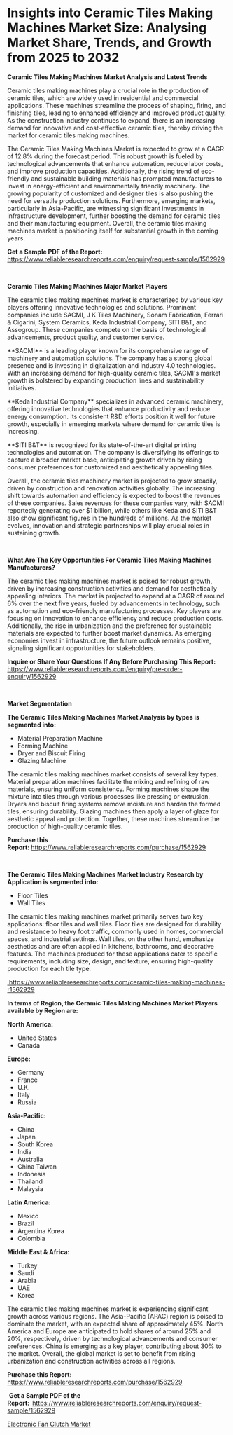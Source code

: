 <p><h1>Insights into Ceramic Tiles Making Machines Market Size: Analysing Market Share, Trends, and Growth from 2025 to 2032</h1></p><p><strong>Ceramic Tiles Making Machines Market Analysis and Latest Trends</strong></p>
<p><p>Ceramic tiles making machines play a crucial role in the production of ceramic tiles, which are widely used in residential and commercial applications. These machines streamline the process of shaping, firing, and finishing tiles, leading to enhanced efficiency and improved product quality. As the construction industry continues to expand, there is an increasing demand for innovative and cost-effective ceramic tiles, thereby driving the market for ceramic tiles making machines.</p><p>The Ceramic Tiles Making Machines Market is expected to grow at a CAGR of 12.8% during the forecast period. This robust growth is fueled by technological advancements that enhance automation, reduce labor costs, and improve production capacities. Additionally, the rising trend of eco-friendly and sustainable building materials has prompted manufacturers to invest in energy-efficient and environmentally friendly machinery. The growing popularity of customized and designer tiles is also pushing the need for versatile production solutions. Furthermore, emerging markets, particularly in Asia-Pacific, are witnessing significant investments in infrastructure development, further boosting the demand for ceramic tiles and their manufacturing equipment. Overall, the ceramic tiles making machines market is positioning itself for substantial growth in the coming years.</p></p>
<p><strong>Get a Sample PDF of the Report:&nbsp;</strong> <a href="https://www.reliableresearchreports.com/enquiry/request-sample/1562929?utm_campaign=2665&utm_medium=2&utm_source=Github&utm_content=ia&utm_term=11042025&utm_id=ceramic-tiles-making-machines">https://www.reliableresearchreports.com/enquiry/request-sample/1562929</a></p>
<p>&nbsp;</p>
<p><strong>Ceramic Tiles Making Machines Major Market Players</strong></p>
<p><p>The ceramic tiles making machines market is characterized by various key players offering innovative technologies and solutions. Prominent companies include SACMI, J K Tiles Machinery, Sonam Fabrication, Ferrari & Cigarini, System Ceramics, Keda Industrial Company, SITI B&T, and Assogroup. These companies compete on the basis of technological advancements, product quality, and customer service.</p><p>**SACMI** is a leading player known for its comprehensive range of machinery and automation solutions. The company has a strong global presence and is investing in digitalization and Industry 4.0 technologies. With an increasing demand for high-quality ceramic tiles, SACMI's market growth is bolstered by expanding production lines and sustainability initiatives. </p><p>**Keda Industrial Company** specializes in advanced ceramic machinery, offering innovative technologies that enhance productivity and reduce energy consumption. Its consistent R&D efforts position it well for future growth, especially in emerging markets where demand for ceramic tiles is increasing. </p><p>**SITI B&T** is recognized for its state-of-the-art digital printing technologies and automation. The company is diversifying its offerings to capture a broader market base, anticipating growth driven by rising consumer preferences for customized and aesthetically appealing tiles. </p><p>Overall, the ceramic tiles machinery market is projected to grow steadily, driven by construction and renovation activities globally. The increasing shift towards automation and efficiency is expected to boost the revenues of these companies. Sales revenues for these companies vary, with SACMI reportedly generating over $1 billion, while others like Keda and SITI B&T also show significant figures in the hundreds of millions. As the market evolves, innovation and strategic partnerships will play crucial roles in sustaining growth.</p></p>
<p>&nbsp;</p>
<p><strong>What Are The Key Opportunities For Ceramic Tiles Making Machines Manufacturers?</strong></p>
<p><p>The ceramic tiles making machines market is poised for robust growth, driven by increasing construction activities and demand for aesthetically appealing interiors. The market is projected to expand at a CAGR of around 6% over the next five years, fueled by advancements in technology, such as automation and eco-friendly manufacturing processes. Key players are focusing on innovation to enhance efficiency and reduce production costs. Additionally, the rise in urbanization and the preference for sustainable materials are expected to further boost market dynamics. As emerging economies invest in infrastructure, the future outlook remains positive, signaling significant opportunities for stakeholders.</p></p>
<p><strong>Inquire or Share Your Questions If Any Before Purchasing This Report:</strong> <a href="https://www.reliableresearchreports.com/enquiry/pre-order-enquiry/1562929?utm_campaign=2665&utm_medium=2&utm_source=Github&utm_content=ia&utm_term=11042025&utm_id=ceramic-tiles-making-machines">https://www.reliableresearchreports.com/enquiry/pre-order-enquiry/1562929</a></p>
<p>&nbsp;</p>
<p><strong>Market Segmentation</strong></p>
<p><strong>The Ceramic Tiles Making Machines Market Analysis by types is segmented into:</strong></p>
<p><ul><li>Material Preparation Machine</li><li>Forming Machine</li><li>Dryer and Biscuit Firing</li><li>Glazing Machine</li></ul></p>
<p><p>The ceramic tiles making machines market consists of several key types. Material preparation machines facilitate the mixing and refining of raw materials, ensuring uniform consistency. Forming machines shape the mixture into tiles through various processes like pressing or extrusion. Dryers and biscuit firing systems remove moisture and harden the formed tiles, ensuring durability. Glazing machines then apply a layer of glaze for aesthetic appeal and protection. Together, these machines streamline the production of high-quality ceramic tiles.</p></p>
<p><strong>Purchase this Report:&nbsp;</strong><a href="https://www.reliableresearchreports.com/purchase/1562929?utm_campaign=2665&utm_medium=2&utm_source=Github&utm_content=ia&utm_term=11042025&utm_id=ceramic-tiles-making-machines">https://www.reliableresearchreports.com/purchase/1562929</a></p>
<p>&nbsp;</p>
<p><strong>The Ceramic Tiles Making Machines Market Industry Research by Application is segmented into:</strong></p>
<p><ul><li>Floor Tiles</li><li>Wall Tiles</li></ul></p>
<p><p>The ceramic tiles making machines market primarily serves two key applications: floor tiles and wall tiles. Floor tiles are designed for durability and resistance to heavy foot traffic, commonly used in homes, commercial spaces, and industrial settings. Wall tiles, on the other hand, emphasize aesthetics and are often applied in kitchens, bathrooms, and decorative features. The machines produced for these applications cater to specific requirements, including size, design, and texture, ensuring high-quality production for each tile type.</p></p>
<p><a href="https://www.reliableresearchreports.com/ceramic-tiles-making-machines-r1562929?utm_campaign=2665&utm_medium=2&utm_source=Github&utm_content=ia&utm_term=11042025&utm_id=ceramic-tiles-making-machines">&nbsp;https://www.reliableresearchreports.com/ceramic-tiles-making-machines-r1562929</a></p>
<p><strong>In terms of Region, the Ceramic Tiles Making Machines Market Players available by Region are:</strong></p>
<p>
    <p> <strong> North America: </strong>
        <ul>
            <li>United States</li>
            <li>Canada</li>
        </ul>
        </p> 
    <p> <strong> Europe: </strong>
        <ul>
            <li>Germany</li>
            <li>France</li>
            <li>U.K.</li>
            <li>Italy</li>
            <li>Russia</li>
        </ul>
        </p> 
    <p> <strong> Asia-Pacific: </strong>
        <ul>
            <li>China</li>
            <li>Japan</li>
            <li>South Korea</li>
            <li>India</li>
            <li>Australia</li>
            <li>China Taiwan</li>
            <li>Indonesia</li>
            <li>Thailand</li>
            <li>Malaysia</li>
        </ul>
        </p> 
    <p> <strong> Latin America: </strong>
        <ul>
            <li>Mexico</li>
            <li>Brazil</li>
            <li>Argentina Korea</li>
            <li>Colombia</li>
        </ul>
        </p> 
    <p> <strong> Middle East & Africa: </strong>
        <ul>
            <li>Turkey</li>
            <li>Saudi</li>
            <li>Arabia</li>
            <li>UAE</li>
            <li>Korea</li>
        </ul>
    </p>
    </p>
<p><p>The ceramic tiles making machines market is experiencing significant growth across various regions. The Asia-Pacific (APAC) region is poised to dominate the market, with an expected share of approximately 45%. North America and Europe are anticipated to hold shares of around 25% and 20%, respectively, driven by technological advancements and consumer preferences. China is emerging as a key player, contributing about 30% to the market. Overall, the global market is set to benefit from rising urbanization and construction activities across all regions.</p></p>
<p><strong>Purchase this Report: </strong><a href="https://www.reliableresearchreports.com/purchase/1562929?utm_campaign=2665&utm_medium=2&utm_source=Github&utm_content=ia&utm_term=11042025&utm_id=ceramic-tiles-making-machines">https://www.reliableresearchreports.com/purchase/1562929</a></p>
<p>&nbsp;<strong>Get a Sample PDF of the Report:&nbsp;&nbsp;</strong><a href="https://www.reliableresearchreports.com/enquiry/request-sample/1562929?utm_campaign=2665&utm_medium=2&utm_source=Github&utm_content=ia&utm_term=11042025&utm_id=ceramic-tiles-making-machines">https://www.reliableresearchreports.com/enquiry/request-sample/1562929</a></p>
<p><strong></strong></p>
<p><p><a href="https://github.com/lemiranajd/Market-Research-Report-List-1/blob/main/electronic-fan-clutch-market.md?utm_campaign=2665&utm_medium=2&utm_source=Github&utm_content=ia&utm_term=11042025&utm_id=ceramic-tiles-making-machines">Electronic Fan Clutch Market</a></p></p>
